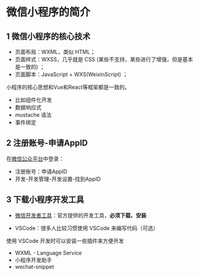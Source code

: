 # 微信小程序的简介

## 1 微信小程序的核心技术

- 页面布局：WXML，类似 HTML；
- 页面样式：WXSS，几乎就是 CSS (某些不支持，某些进行了增强，但是基本是一致的) ；
- 页面脚本：JavaScript + WXS(WeixinScript) ；

小程序的核心思想和Vue和React等框架都是一致的。

- 比如组件化开发
- 数据响应式
- mustache 语法
- 事件绑定

## 2 注册账号-申请AppID

在[微信公众平台](https://mp.weixin.qq.com/)中登录：

- 注册账号：申请AppID
- 开发-开发管理-开发设置-找到AppID

## 3 下载小程序开发工具

- [微信开发者工具](https://developers.weixin.qq.com/miniprogram/dev/devtools/download.html)：官方提供的开发工具，**必须下载、安装**

- VSCode：很多人比较习惯使用 VSCode 来编写代码（可选）

使用 VSCode 开发时可以安装一些插件来方便开发

- WXML - Language Service
- 小程序开发助手
- wechat-snippet

